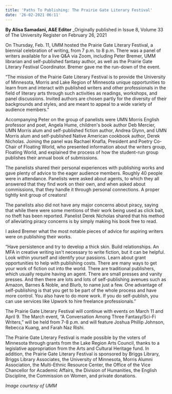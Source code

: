```yaml
---
title: 'Paths To Publishing: The Prairie Gate Literary Festival'
date: '26-02-2021 06:11'
---
```


**By Alisa Samadani, A&E Editor** _Originally published in Issue 8, Volume 33 of The University Register on February 26, 2021

On Thursday, Feb. 11, UMM hosted the Prairie Gate Literary Festival, a biennial celebration of writing, from 7 p.m. to 8 p.m. There was a panel of writers available for a live Q&A via Zoom, including Peter Bremer, UMM librarian and self-published fantasy author, as well as the Prairie Gate Literary Festival Coordinator. Bremer gave me the run-down of the event. 

“The mission of the Prairie Gate Literary Festival  is to provide the University of Minnesota, Morris and Lake Region of Minnesota unique opportunities to learn from and interact with published writers and other professionals in the field of literary arts through such activities as readings, workshops, and panel discussions. Invited authors are chosen partly for the diversity of their backgrounds and styles, and are meant to appeal to a wide variety of audience members.”

Accompanying Peter on the group of panelists were UMN Morris English professor and poet, Angela Hume, children's book author Deb Mercier, UMN Morris alum  and self-published fiction author, Andrea Glynn, and UMN Morris alum and self-published Native American cookbook author, Derek Nicholas. Joining the panel was Rachael Knafla, President and Poetry Co-Chair of Floating World, who presented information about the writers group, Floating World, and explained the process of how the student-run group publishes their annual book of submissions. 

The panelists shared their personal experiences with publishing works and gave plenty of advice to the eager audience members. Roughly 40 people were in attendance. Panelists were asked about agents, to which they all answered that they find work on their own, and when asked about commissions, that they handle it through personal connections. A proper tightly knit group of creators!

The panelists also did not have any major concerns about piracy, saying that while there were some mentions of their work being used as click bait, no theft has been reported. Panelist Derek Nicholas shared that his method of alleviating piracy concerns is by simply making his book free to read.

I asked Bremer what the most notable pieces of advice for aspiring writers were on publishing their works.

“Have persistence and try to develop a thick skin. Build relationships. An MFA in creative writing isn't necessary to write fiction, but it can be helpful. Look within yourself and identify your passions. Learn about grant opportunities to help with publishing costs. There are many ways to get your work of fiction out into the world. There are traditional publishers, which usually require having an agent. There are small presses and vanity presses. And then there are lots and lots of self-publishing avenues such as Amazon, Barnes & Noble, and Blurb, to name just a few. One advantage of self-publishing is that you get to be part of the whole process and have more control. You also have to do more work. If you do self-publish, you can use services like Upwork to hire freelance professionals.”

The Prairie Gate Literary Festival will continue with events on March 11 and April 9. The March event, “A Conversation Among Three Fantasy/Sci-Fi Writers,” will be held from 7-8 p.m. and will feature Joshua Phillip Johnson, Rebecca Kuang, and Farah Naz Rishi.

The Prairie Gate Literary Festival is made possible by the voters of Minnesota through grants from the Lake Region Arts Council, thanks to a legislative appropriation from the Arts and Cultural Heritage fund. In addition, the Prairie Gate Literary Festival is sponsored by Briggs Library, Briggs Library Associates, the University of Minnesota, Morris Alumni Association, the Multi-Ethnic Resource Center, the Office of the Vice Chancellor for Academic Affairs, the Division of Humanities, the English Discipline, the Commission on Women, and private donations. 

_Image courtesy of UMM_